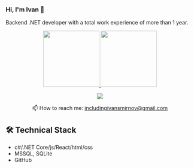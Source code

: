 ### Hi, I'm Ivan 👋


Backend .NET developer with a total work experience of more than 1 year.

<p align='center'> 
   <a href="https://github-readme-stats.vercel.app/api?username=includingByMeAndMyself&show_icons=true&count_private=true">
      <img height=150
           src="https://github-readme-stats.vercel.app/api?username=includingByMeAndMyself&theme=github_dark&show_icons=true&count_private=true"/>
   </a>
   <a href="https://github.com/includingByMeAndMyself/github-readme-stats">
      <img height=150
           src="https://github-readme-stats.vercel.app/api/top-langs/?username=includingByMeAndMyself&layout=compact"/>
   </a>
</p>

<p align='center'>
   <a href="https://t.me/joinchat/+kQiqWriIuQQ3MGEy">
       <img src="https://img.shields.io/badge/Telegram-2CA5E0?style=for-the-badge&logo=telegram&logoColor=white"/>
   </a>
<p align='center'>
   📫 How to reach me: <a href='mailto:includingivansmirnov@gmail.com'>includingivansmirnov@gmail.com</a>
</p>


## 🛠 Technical Stack
*   c#/.NET Core/js/React/html/css 
*   MSSQL, SQLite
*   GitHub
